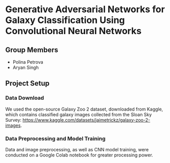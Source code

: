 # Generative Adversarial Networks for Galaxy Classification Using Convolutional Neural Networks

## Group Members
- Polina Petrova
- Aryan Singh

## Project Setup
### Data Download
We used the open-source Galaxy Zoo 2 dataset, downloaded from Kaggle, which contains classified galaxy images collected from the Sloan Sky Survey: https://www.kaggle.com/datasets/jaimetrickz/galaxy-zoo-2-images.

### Data Preprocessing and Model Training
Data and image preprocessing, as well as CNN model training, were conducted on a Google Colab notebook for greater processing power.

